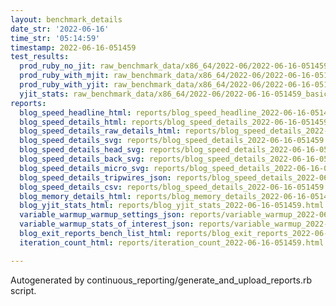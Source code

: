 ```yaml
---
layout: benchmark_details
date_str: '2022-06-16'
time_str: '05:14:59'
timestamp: 2022-06-16-051459
test_results:
  prod_ruby_no_jit: raw_benchmark_data/x86_64/2022-06/2022-06-16-051459_basic_benchmark_prod_ruby_no_jit.json
  prod_ruby_with_mjit: raw_benchmark_data/x86_64/2022-06/2022-06-16-051459_basic_benchmark_prod_ruby_with_mjit.json
  prod_ruby_with_yjit: raw_benchmark_data/x86_64/2022-06/2022-06-16-051459_basic_benchmark_prod_ruby_with_yjit.json
  yjit_stats: raw_benchmark_data/x86_64/2022-06/2022-06-16-051459_basic_benchmark_yjit_stats.json
reports:
  blog_speed_headline_html: reports/blog_speed_headline_2022-06-16-051459.html
  blog_speed_details_html: reports/blog_speed_details_2022-06-16-051459.html
  blog_speed_details_raw_details_html: reports/blog_speed_details_2022-06-16-051459.raw_details.html
  blog_speed_details_svg: reports/blog_speed_details_2022-06-16-051459.svg
  blog_speed_details_head_svg: reports/blog_speed_details_2022-06-16-051459.head.svg
  blog_speed_details_back_svg: reports/blog_speed_details_2022-06-16-051459.back.svg
  blog_speed_details_micro_svg: reports/blog_speed_details_2022-06-16-051459.micro.svg
  blog_speed_details_tripwires_json: reports/blog_speed_details_2022-06-16-051459.tripwires.json
  blog_speed_details_csv: reports/blog_speed_details_2022-06-16-051459.csv
  blog_memory_details_html: reports/blog_memory_details_2022-06-16-051459.html
  blog_yjit_stats_html: reports/blog_yjit_stats_2022-06-16-051459.html
  variable_warmup_warmup_settings_json: reports/variable_warmup_2022-06-16-051459.warmup_settings.json
  variable_warmup_stats_of_interest_json: reports/variable_warmup_2022-06-16-051459.stats_of_interest.json
  blog_exit_reports_bench_list_html: reports/blog_exit_reports_2022-06-16-051459.bench_list.html
  iteration_count_html: reports/iteration_count_2022-06-16-051459.html

---
```

Autogenerated by continuous_reporting/generate_and_upload_reports.rb script.

